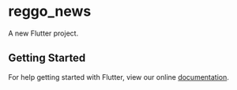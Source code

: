 # reggo_news

A new Flutter project.

## Getting Started

For help getting started with Flutter, view our online
[documentation](https://flutter.io/).
